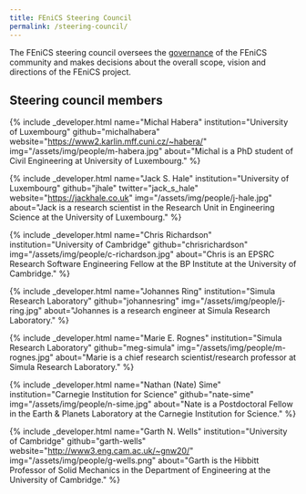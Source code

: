 ```yaml
---
title: FEniCS Steering Council
permalink: /steering-council/
---
```


The FEniCS steering council oversees the [governance](index.md) of the FEniCS community
and makes decisions about the overall scope, vision and directions of the FEniCS project.

## Steering council members

{% include _developer.html
  name="Michal Habera"
  institution="University of Luxembourg"
  github="michalhabera"
  website="https://www2.karlin.mff.cuni.cz/~habera/"
  img="/assets/img/people/m-habera.jpg"
  about="Michal is a PhD student of Civil Engineering at University of Luxembourg."
%}

{% include _developer.html
  name="Jack S. Hale"
  institution="University of Luxembourg"
  github="jhale"
  twitter="jack_s_hale"
  website="https://jackhale.co.uk"
  img="/assets/img/people/j-hale.jpg"
  about="Jack is a research scientist in the Research Unit in Engineering Science at the University of Luxembourg."
%}

{% include _developer.html
  name="Chris Richardson"
  institution="University of Cambridge"
  github="chrisrichardson"
  img="/assets/img/people/c-richardson.jpg"
  about="Chris is an EPSRC Research Software Engineering Fellow at the BP Institute at the University of Cambridge."
%}

{% include _developer.html
  name="Johannes Ring"
  institution="Simula Research Laboratory"
  github="johannesring"
  img="/assets/img/people/j-ring.jpg"
  about="Johannes is a research engineer at Simula Research Laboratory."
%}

{% include _developer.html
  name="Marie E. Rognes"
  institution="Simula Research Laboratory"
  github="meg-simula"
  img="/assets/img/people/m-rognes.jpg"
  about="Marie is a chief research scientist/research professor at Simula Research Laboratory."
%}

{% include _developer.html
  name="Nathan (Nate) Sime"
  institution="Carnegie Institution for Science"
  github="nate-sime"
  img="/assets/img/people/n-sime.jpg"
  about="Nate is a Postdoctoral Fellow in the Earth & Planets Laboratory at the Carnegie Institution for Science."
%}

{% include _developer.html
  name="Garth N. Wells"
  institution="University of Cambridge"
  github="garth-wells"
  website="http://www3.eng.cam.ac.uk/~gnw20/"
  img="/assets/img/people/g-wells.png"
  about="Garth is the Hibbitt Professor of Solid Mechanics in the Department of Engineering at the University of Cambridge."
%}
